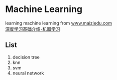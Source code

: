 # Machine Learning  
learning machine learning from www.maiziedu.com  
<a href='http://www.maiziedu.com/course/373/' target='_blank'>深度学习基础介绍-机器学习</a>  
## List
1. decision tree
2. knn
3. svm
4. neural network
